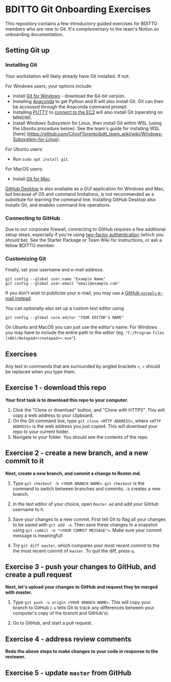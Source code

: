 # BDITTO Git Onboarding Exercises

This repository contains a few introductory guided exercises for BDITTO members
who are new to Git.  It's complementary to the team's Notion.so onboarding
documentation.

## Setting Git up

### Installing Git

Your workstation will likely already have Git installed.  If not:

For Windows users, your options include:

* Install [Git for Windows](https://git-scm.com/download/win) - download the
64-bit version.
* Installing [Anaconda](https://www.anaconda.com/distribution/) to get Python
and R will also install Git.  Git can then be accessed through the Anaconda
command prompt.
* Installing [PUTTY](https://www.chiark.greenend.org.uk/~sgtatham/putty/latest.html)
to [connect to the EC2](https://github.com/CityofToronto/bdit_team_wiki/wiki/AWS)
will also install Git (operating on MINGW).
* Install Windows Subsystem for Linux, then install Git within WSL (using the
Ubuntu procedure below). See the team's guide for installing WSL [here]
(https://github.com/CityofToronto/bdit_team_wiki/wiki/Windows-Subsystem-for-Linux).

For Ubuntu users:

* Run `sudo apt install git`.

For MacOS users:

* Install [Git for Mac](https://git-scm.com/download/mac).

[GitHub Desktop](https://desktop.github.com/) is also available as a GUI
application for Windows and Mac, but because of OS and command limitations, is
not recommended as a substitute for learning the command line.  Installing
GitHub Desktop also installs Git, and enables command line operations.

### Connecting to GitHub

Due to our corporate firewall, connecting to GitHub requires a few additional
setup steps, especially if you're using [two-factor authentication](
https://help.github.com/en/github/authenticating-to-github/securing-your-account-with-two-factor-authentication-2fa)
(which you should be). See the Starter Package or Team Wiki for instructions,
or ask a fellow BDITTO member.

### Customizing Git

Finally, set your username and e-mail address:

```
git config --global user.name "Example Name"
git config --global user.email "email@example.com"
```

If you don't wish to publicize your e-mail, you may use a [GitHub `noreply`
e-mail instead](https://help.github.com/en/github/setting-up-and-managing-your-github-user-account/setting-your-commit-email-address).

You can optionally also set up a custom text editor using

```
git config --global core.editor "YOUR EDITOR'S NAME"
```

On Ubuntu and MacOS you can just use the editor's name.  For Windows you may
have to include the entire path to the editor (eg. `"C:/Program Files (x86)/Notepad++/notepad++.exe"`).


## Exercises

Any text in commands that are surrounded by angled brackets `<`, `>` should be
replaced when you type them.

## Exercise 1 - download this repo

**Your first task is to download this repo to your computer.**

1. Click the "Clone or download" button, and "Clone with HTTPS".  This will
copy a web address to your clipboard.
2. On the Git command line, type `git clone <HTTP ADDRESS>`, where `<HTTP
ADDRESS>` is the web address you just copied.  This will download your repo to
your current folder.
3. Navigate to your folder.  You should see the contents of the repo.

## Exercise 2 - create a new branch, and a new commit to it

**Next, create a new branch, and commit a change to Roster.md.**

1. Type `git checkout -b <YOUR BRANCH NAME>`.  `git checkout` is the command to
switch between branches and commits; `-b` creates a new branch.

2. In the text editor of your choice, open `Roster.md` and add your GitHub
username to it.

3. Save your changes to a new commit.  First tell Git to flag all your
changes to be saved with `git add -a`.  Then save these changes to a snapshot
using `git commit -m "<YOUR COMMIT MESSAGE">`.  Make sure your commit message
is meaningful!

3. Try `git diff master`, which compares your most recent commit to the the
most recent commit of `master`.  To quit the diff, press `q`.

## Exercise 3 - push your changes to GitHub, and create a pull request

**Next, let's upload your changes to GitHub and request they be merged with
master.**

1. Type `git push -u origin <YOUR BRANCH NAME>`.  This will copy your branch to
GitHub (`-u` tells Git to track any differences between your computer's copy
of the branch and GitHub's).

2. Go to GitHub, and start a pull request.

## Exercise 4 - address review comments

**Redo the above steps to make changes to your code in response to the
reviewer.**

## Exercise 5 - update `master` from GitHub

